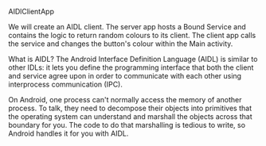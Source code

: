 AIDlClientApp

We will create an AIDL client. The server app hosts a Bound Service and contains the logic to return random colours to its client. The client app calls the service and changes 
the button's colour within the Main activity.

What is AIDL?
The Android Interface Definition Language (AIDL) is similar to other IDLs: it lets you define the programming interface that both the client and service agree upon in order to communicate
with each other using interprocess communication (IPC).

On Android, one process can't normally access the memory of another process. To talk, they need to decompose their objects into primitives that the
operating system can understand and marshall the objects across that boundary for you. The code to do that marshalling is tedious to write, so Android handles it for you with AIDL.
